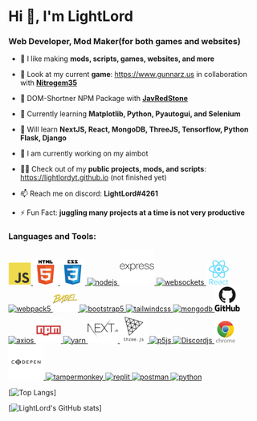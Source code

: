Hi 👋, I'm LightLord
=====================

### [](https://github.com/LightLordYT/LightLordYT#web-developer)Web Developer, Mod Maker(for both games and websites)

- 🔭 I like making **mods, scripts, games, websites, and more**

- 👀 Look at my current **game**: https://www.gunnarz.us in collaboration with **[Nitrogem35](https://github.com/nitrogem35)**

- 👀 DOM-Shortner NPM Package with **[JavRedStone](https://github.com/Javredstone)**

- 🌱 Currently learning **Matplotlib, Python, Pyautogui, and Selenium**

- 🌱 Will learn **NextJS, React, MongoDB, ThreeJS, Tensorflow, Python Flask, Django**

- 🚧 I am currently working on my aimbot

- 👨‍💻 Check out of my **public projects, mods, and scripts**: https://lightlordyt.github.io (not finished yet)

- 📫 Reach me on discord: **LightLord#4261**

- ⚡ Fun Fact: **juggling many projects at a time is not very productive**

### [](https://github.com/LightLordYT/LightLordYT#languages-and-tools)Languages and Tools:

<p align="left"> <a href="https://developer.mozilla.org/en-US/docs/Web/JavaScript" target="_blank"> <img src="https://raw.githubusercontent.com/devicons/devicon/master/icons/javascript/javascript-original.svg" alt="javascript" width="45" height="45"/> </a> <a href="https://www.w3.org/html" target="_blank"> <img src="https://raw.githubusercontent.com/devicons/devicon/master/icons/html5/html5-original-wordmark.svg" alt="html5" width="50" height="50"/> </a> <a href="https://www.w3schools.com/css/" target="_blank"> <img src="https://raw.githubusercontent.com/devicons/devicon/master/icons/css3/css3-original-wordmark.svg" alt="css3" width="50" height="50"/> </a> <a href="https://nodejs.org/en/" target="_blank"> <img src="https://cdn.worldvectorlogo.com/logos/nodejs-icon.svg" alt="nodejs" width="50" height="50"/> </a> <a href="https://expressjs.com/" target="_blank"> <img src="https://raw.githubusercontent.com/devicons/devicon/master/icons/express/express-original-wordmark.svg" alt="expressjs" width="70" height="70"/> </a> <a href="https://github.com/websockets/ws" target="_blank"> <img src="https://cdn.worldvectorlogo.com/logos/websocket.svg" alt="websockets" width="50" height="50"/> </a> <a href="https://reactjs.org/"= target="_blank"> <img src="https://raw.githubusercontent.com/devicons/devicon/master/icons/react/react-original-wordmark.svg" alt="reactjs" width="50" height="50"/> </a> <a href="https://webpack.js.org/m" target="_blank"> <img src="https://cdn.worldvectorlogo.com/logos/webpack-icon.svg" alt="webpack5" width="50" height="50"/> </a> <a href="https://babeljs.io/" target="_blank"> <img src="https://raw.githubusercontent.com/devicons/devicon/master/icons/babel/babel-original.svg" alt="babel" width="50" height="50"/> </a> <a href="https://getbootstrap.com/" target="_blank"> <img src="https://github.com/LightLordYT/devicon/blob/master/icons/bootstrap/bootstrap-original.svg" alt="bootstrap5" width="50" height="50"/> </a> <a href="https://tailwindcss.com/" target="_blank"> <img src="https://cdn.worldvectorlogo.com/logos/tailwind-css-2.svg" alt="tailwindcss" width="50" height="50"/> </a> <a href="https://www.mongodb.com/" target="_blank"> <img src="https://cdn.worldvectorlogo.com/logos/mongodb-icon-1.svg" alt="mongodb" width="50" height="50"/> </a> <a href="https://github.com/" target="_blank"> <img src="https://raw.githubusercontent.com/devicons/devicon/master/icons/github/github-original-wordmark.svg" alt="github" width="50" height="50"/> </a> <a href="https://axios-http.com/docs/instance" target="_blank"> <img src="https://www.vectorlogo.zone/logos/axios/axios-icon.svg" alt="axios" width="50" height="50"/> </a> <a href="https://www.npmjs.com/" target="_blank"> <img src="https://raw.githubusercontent.com/devicons/devicon/master/icons/npm/npm-original-wordmark.svg" alt="npm" width="50" height="50"/> </a> <a href="https://yarnpkg.com/" target="_blank"> <img src="https://cdn.worldvectorlogo.com/logos/yarn.svg" alt="yarn" width="50" height="50"/> </a> <a href="https://nextjs.org/" target="_blank"> <img src="https://raw.githubusercontent.com/devicons/devicon/master/icons/nextjs/nextjs-original-wordmark.svg" alt="nextjs" width="60" height="60"/> </a> <a href="https://threejs.org/" target="_blank"> <img src="https://raw.githubusercontent.com/devicons/devicon/master/icons/threejs/threejs-original-wordmark.svg" alt="threejs" width="55" height="55"/> </a> <a href="https://p5js.org/" target="_blank"> <img src="http://hello.p5js.org/assets/p5-sq-reverse.svg" alt="p5js" width="55" height="55"/> </a> <a href="https://discord.js.org/" target="_blank"> <img src="https://discordjs.guide/favicon.png" alt="Discordjs" width="55" height="55"/> </a> <a href="https://www.google.com/chrome/?brand=FKPE&geo=US&gclid=CjwKCAiAhreNBhAYEiwAFGGKPIpV6DWUmPfhzpsxBcIyjoNtlSvKkBK_9FaTHDukakqcDuoIMH3c1RoCaD8QAvD_BwE&gclsrc=aw.ds" target="_blank"> <img src="https://raw.githubusercontent.com/devicons/devicon/master/icons/chrome/chrome-original-wordmark.svg" alt="chrome" width="45" height="45"/> </a> <a href="https://codepen.io/" target="_blank"> <img src="https://raw.githubusercontent.com/devicons/devicon/master/icons/codepen/codepen-original-wordmark.svg" alt="codepen" width="70" height="70"/> </a> <a href="https://www.tampermonkey.net/" target="_blank"> <img src="https://upload.wikimedia.org/wikipedia/commons/c/c0/Tampermonkey_logo.svg" alt="tampermonkey" width="40" height=40"/> </a> <a href="https://replit.com/" target="_blank"> <img src="https://upload.wikimedia.org/wikipedia/commons/b/b2/Repl.it_logo.svg" alt="replit" width="50" height="50"/> </a> <a href="https://postman.com/" target="_blank"> <img src="https://www.vectorlogo.zone/logos/getpostman/getpostman-icon.svg" alt="postman" width="50" height="50"/> </a> <a href="https://python.org/" target="_blank"> <img src="https://www.vectorlogo.zone/logos/python/python-icon.svg" alt="python" width="50" height="50"/> </a> </p>


[![Top Langs](https://github-readme-stats.vercel.app/api/top-langs/?username=LightLordYT)]

[![LightLord's GitHub stats](https://github-readme-stats.vercel.app/api?username=LightLordYT)]


